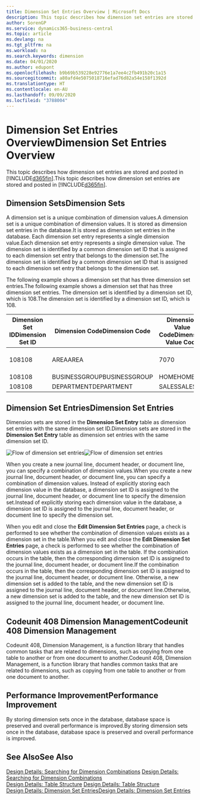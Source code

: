 ```yaml
---
title: Dimension Set Entries Overview | Microsoft Docs
description: This topic describes how dimension set entries are stored and posted in Dynamcis 365.
author: SorenGP
ms.service: dynamics365-business-central
ms.topic: article
ms.devlang: na
ms.tgt_pltfrm: na
ms.workload: na
ms.search.keywords: dimension
ms.date: 04/01/2020
ms.author: edupont
ms.openlocfilehash: b9b69b539228e92776e1a7ee4c2fb491b20c1a15
ms.sourcegitcommit: a80afd4e5075018716efad76d82a54e158f1392d
ms.translationtype: HT
ms.contentlocale: en-AU
ms.lasthandoff: 09/09/2020
ms.locfileid: "3788004"
---
```

# <a name="dimension-set-entries-overview"></a><span data-ttu-id="3a5d5-103">Dimension Set Entries Overview</span><span class="sxs-lookup"><span data-stu-id="3a5d5-103">Dimension Set Entries Overview</span></span>
<span data-ttu-id="3a5d5-104">This topic describes how dimension set entries are stored and posted in [!INCLUDE[d365fin](includes/d365fin_md.md)].</span><span class="sxs-lookup"><span data-stu-id="3a5d5-104">This topic describes how dimension set entries are stored and posted in [!INCLUDE[d365fin](includes/d365fin_md.md)].</span></span>  

## <a name="dimension-sets"></a><span data-ttu-id="3a5d5-105">Dimension Sets</span><span class="sxs-lookup"><span data-stu-id="3a5d5-105">Dimension Sets</span></span>  
<span data-ttu-id="3a5d5-106">A dimension set is a unique combination of dimension values.</span><span class="sxs-lookup"><span data-stu-id="3a5d5-106">A dimension set is a unique combination of dimension values.</span></span> <span data-ttu-id="3a5d5-107">It is stored as dimension set entries in the database.</span><span class="sxs-lookup"><span data-stu-id="3a5d5-107">It is stored as dimension set entries in the database.</span></span> <span data-ttu-id="3a5d5-108">Each dimension set entry represents a single dimension value.</span><span class="sxs-lookup"><span data-stu-id="3a5d5-108">Each dimension set entry represents a single dimension value.</span></span> <span data-ttu-id="3a5d5-109">The dimension set is identified by a common dimension set ID that is assigned to each dimension set entry that belongs to the dimension set.</span><span class="sxs-lookup"><span data-stu-id="3a5d5-109">The dimension set is identified by a common dimension set ID that is assigned to each dimension set entry that belongs to the dimension set.</span></span>  

<span data-ttu-id="3a5d5-110">The following example shows a dimension set that has three dimension set entries.</span><span class="sxs-lookup"><span data-stu-id="3a5d5-110">The following example shows a dimension set that has three dimension set entries.</span></span> <span data-ttu-id="3a5d5-111">The dimension set is identified by a dimension set ID, which is 108.</span><span class="sxs-lookup"><span data-stu-id="3a5d5-111">The dimension set is identified by a dimension set ID, which is 108.</span></span>  

|<span data-ttu-id="3a5d5-112">Dimension Set ID</span><span class="sxs-lookup"><span data-stu-id="3a5d5-112">Dimension Set ID</span></span>|<span data-ttu-id="3a5d5-113">Dimension Code</span><span class="sxs-lookup"><span data-stu-id="3a5d5-113">Dimension Code</span></span>|<span data-ttu-id="3a5d5-114">Dimension Value Code</span><span class="sxs-lookup"><span data-stu-id="3a5d5-114">Dimension Value Code</span></span>|<span data-ttu-id="3a5d5-115">Dimension Value Name</span><span class="sxs-lookup"><span data-stu-id="3a5d5-115">Dimension Value Name</span></span>|  
|----------------------|--------------------|--------------------------|--------------------------|  
|<span data-ttu-id="3a5d5-116">108</span><span class="sxs-lookup"><span data-stu-id="3a5d5-116">108</span></span>|<span data-ttu-id="3a5d5-117">AREA</span><span class="sxs-lookup"><span data-stu-id="3a5d5-117">AREA</span></span>|<span data-ttu-id="3a5d5-118">70</span><span class="sxs-lookup"><span data-stu-id="3a5d5-118">70</span></span>|<span data-ttu-id="3a5d5-119">America North</span><span class="sxs-lookup"><span data-stu-id="3a5d5-119">America North</span></span>|  
|<span data-ttu-id="3a5d5-120">108</span><span class="sxs-lookup"><span data-stu-id="3a5d5-120">108</span></span>|<span data-ttu-id="3a5d5-121">BUSINESSGROUP</span><span class="sxs-lookup"><span data-stu-id="3a5d5-121">BUSINESSGROUP</span></span>|<span data-ttu-id="3a5d5-122">HOME</span><span class="sxs-lookup"><span data-stu-id="3a5d5-122">HOME</span></span>|<span data-ttu-id="3a5d5-123">Home</span><span class="sxs-lookup"><span data-stu-id="3a5d5-123">Home</span></span>|  
|<span data-ttu-id="3a5d5-124">108</span><span class="sxs-lookup"><span data-stu-id="3a5d5-124">108</span></span>|<span data-ttu-id="3a5d5-125">DEPARTMENT</span><span class="sxs-lookup"><span data-stu-id="3a5d5-125">DEPARTMENT</span></span>|<span data-ttu-id="3a5d5-126">SALES</span><span class="sxs-lookup"><span data-stu-id="3a5d5-126">SALES</span></span>|<span data-ttu-id="3a5d5-127">Sales</span><span class="sxs-lookup"><span data-stu-id="3a5d5-127">Sales</span></span>|  

## <a name="dimension-set-entries"></a><span data-ttu-id="3a5d5-128">Dimension Set Entries</span><span class="sxs-lookup"><span data-stu-id="3a5d5-128">Dimension Set Entries</span></span>  
<span data-ttu-id="3a5d5-129">Dimension sets are stored in the **Dimension Set Entry** table as dimension set entries with the same dimension set ID.</span><span class="sxs-lookup"><span data-stu-id="3a5d5-129">Dimension sets are stored in the **Dimension Set Entry** table as dimension set entries with the same dimension set ID.</span></span>  

<span data-ttu-id="3a5d5-130">![Flow of dimension set entries](media/dimensionentrynav7.png "Flow of dimension set entries")</span><span class="sxs-lookup"><span data-stu-id="3a5d5-130">![Flow of dimension set entries](media/dimensionentrynav7.png "Flow of dimension set entries")</span></span>  

<span data-ttu-id="3a5d5-131">When you create a new journal line, document header, or document line, you can specify a combination of dimension values.</span><span class="sxs-lookup"><span data-stu-id="3a5d5-131">When you create a new journal line, document header, or document line, you can specify a combination of dimension values.</span></span> <span data-ttu-id="3a5d5-132">Instead of explicitly storing each dimension value in the database, a dimension set ID is assigned to the journal line, document header, or document line to specify the dimension set.</span><span class="sxs-lookup"><span data-stu-id="3a5d5-132">Instead of explicitly storing each dimension value in the database, a dimension set ID is assigned to the journal line, document header, or document line to specify the dimension set.</span></span>  

<span data-ttu-id="3a5d5-133">When you edit and close the **Edit Dimension Set Entries** page, a check is performed to see whether the combination of dimension values exists as a dimension set in the table.</span><span class="sxs-lookup"><span data-stu-id="3a5d5-133">When you edit and close the **Edit Dimension Set Entries** page, a check is performed to see whether the combination of dimension values exists as a dimension set in the table.</span></span> <span data-ttu-id="3a5d5-134">If the combination occurs in the table, then the corresponding dimension set ID is assigned to the journal line, document header, or document line.</span><span class="sxs-lookup"><span data-stu-id="3a5d5-134">If the combination occurs in the table, then the corresponding dimension set ID is assigned to the journal line, document header, or document line.</span></span> <span data-ttu-id="3a5d5-135">Otherwise, a new dimension set is added to the table, and the new dimension set ID is assigned to the journal line, document header, or document line.</span><span class="sxs-lookup"><span data-stu-id="3a5d5-135">Otherwise, a new dimension set is added to the table, and the new dimension set ID is assigned to the journal line, document header, or document line.</span></span>

## <a name="codeunit-408-dimension-management"></a><span data-ttu-id="3a5d5-136">Codeunit 408 Dimension Management</span><span class="sxs-lookup"><span data-stu-id="3a5d5-136">Codeunit 408 Dimension Management</span></span>
<span data-ttu-id="3a5d5-137">Codeunit 408, Dimension Management, is a function library that handles common tasks that are related to dimensions, such as copying from one table to another or from one document to another.</span><span class="sxs-lookup"><span data-stu-id="3a5d5-137">Codeunit 408, Dimension Management, is a function library that handles common tasks that are related to dimensions, such as copying from one table to another or from one document to another.</span></span>

## <a name="performance-improvement"></a><span data-ttu-id="3a5d5-138">Performance Improvement</span><span class="sxs-lookup"><span data-stu-id="3a5d5-138">Performance Improvement</span></span>  
<span data-ttu-id="3a5d5-139">By storing dimension sets once in the database, database space is preserved and overall performance is improved.</span><span class="sxs-lookup"><span data-stu-id="3a5d5-139">By storing dimension sets once in the database, database space is preserved and overall performance is improved.</span></span>  

## <a name="see-also"></a><span data-ttu-id="3a5d5-140">See Also</span><span class="sxs-lookup"><span data-stu-id="3a5d5-140">See Also</span></span>  
<span data-ttu-id="3a5d5-141">[Design Details: Searching for Dimension Combinations](design-details-searching-for-dimension-combinations.md) </span><span class="sxs-lookup"><span data-stu-id="3a5d5-141">[Design Details: Searching for Dimension Combinations](design-details-searching-for-dimension-combinations.md) </span></span>  
<span data-ttu-id="3a5d5-142">[Design Details: Table Structure](design-details-table-structure.md) </span><span class="sxs-lookup"><span data-stu-id="3a5d5-142">[Design Details: Table Structure](design-details-table-structure.md) </span></span>  
[<span data-ttu-id="3a5d5-143">Design Details: Dimension Set Entries</span><span class="sxs-lookup"><span data-stu-id="3a5d5-143">Design Details: Dimension Set Entries</span></span>](design-details-dimension-set-entries.md)   
